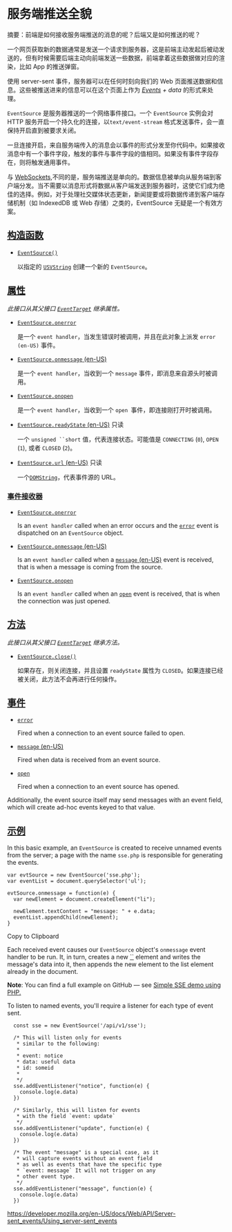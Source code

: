 # 服务端推送全貌

摘要：前端是如何接收服务端推送的消息的呢？后端又是如何推送的呢？

一个网页获取新的数据通常是发送一个请求到服务器，这是前端主动发起后被动发送的，但有时候需要后端主动向前端发送一些数据，前端拿着这些数据做对应的渲染，比如 App 的推送弹窗。

使用 server-sent 事件，服务器可以在任何时刻向我们的 Web 页面推送数据和信息。这些被推送进来的信息可以在这个页面上作为 *[Events](https://developer.mozilla.org/zh-CN/docs/Web/API/Event) + data* 的形式来处理。


`EventSource` 是服务器推送的一个网络事件接口。一个 `EventSource` 实例会对 HTTP 服务开启一个持久化的连接，以`text/event-stream` 格式发送事件，会一直保持开启直到被要求关闭。

一旦连接开启，来自服务端传入的消息会以事件的形式分发至你代码中。如果接收消息中有一个事件字段，触发的事件与事件字段的值相同。如果没有事件字段存在，则将触发通用事件。

与 [WebSockets](https://developer.mozilla.org/en-US/docs/Web/API/WebSockets_API),不同的是，服务端推送是单向的。数据信息被单向从服务端到客户端分发。当不需要以消息形式将数据从客户端发送到服务器时，这使它们成为绝佳的选择。例如，对于处理社交媒体状态更新，新闻提要或将数据传递到客户端存储机制（如 IndexedDB 或 Web 存储）之类的，EventSource 无疑是一个有效方案。

## [构造函数](https://developer.mozilla.org/zh-CN/docs/Web/API/EventSource#构造函数)

- [`EventSource()`](https://developer.mozilla.org/zh-CN/docs/Web/API/EventSource/EventSource)

  以指定的 [`USVString`](https://developer.mozilla.org/zh-CN/docs/Web/API/USVString) 创建一个新的 `EventSource`。

## [属性](https://developer.mozilla.org/zh-CN/docs/Web/API/EventSource#属性)

*此接口从其父接口 [`EventTarget`](https://developer.mozilla.org/zh-CN/docs/Web/API/EventTarget) 继承属性。*

- [`EventSource.onerror`](https://developer.mozilla.org/zh-CN/docs/Web/API/EventSource/error_event)

  是一个 `event handler`，当发生错误时被调用，并且在此对象上派发 `error (en-US)` 事件。

- [`EventSource.onmessage` (en-US)](https://developer.mozilla.org/en-US/docs/Web/API/EventSource/message_event)

  是一个 `event handler`，当收到一个 `message` 事件，即消息来自源头时被调用。

- [`EventSource.onopen`](https://developer.mozilla.org/zh-CN/docs/Web/API/EventSource/open_event)

  是一个 `event handler`，当收到一个 `open `事件，即连接刚打开时被调用。

- [`EventSource.readyState` (en-US)](https://developer.mozilla.org/en-US/docs/Web/API/EventSource/readyState) 只读

  一个 `unsigned ``short` 值，代表连接状态。可能值是 `CONNECTING` (`0`), `OPEN` (`1`), 或者 `CLOSED` (`2`)。

- [`EventSource.url` (en-US)](https://developer.mozilla.org/en-US/docs/Web/API/EventSource/url) 只读

  一个[`DOMString`](https://developer.mozilla.org/zh-CN/docs/Web/API/DOMString)，代表事件源的 URL。

### [事件接收器](https://developer.mozilla.org/zh-CN/docs/Web/API/EventSource#事件接收器)

- [`EventSource.onerror`](https://developer.mozilla.org/zh-CN/docs/Web/API/EventSource/error_event)

  Is an `event handler` called when an error occurs and the [`error`](https://developer.mozilla.org/zh-CN/docs/Web/API/EventSource/error_event) event is dispatched on an `EventSource` object.

- [`EventSource.onmessage` (en-US)](https://developer.mozilla.org/en-US/docs/Web/API/EventSource/message_event)

  Is an `event handler` called when a [`message` (en-US)](https://developer.mozilla.org/en-US/docs/Web/API/EventSource/message_event) event is received, that is when a message is coming from the source.

- [`EventSource.onopen`](https://developer.mozilla.org/zh-CN/docs/Web/API/EventSource/open_event)

  Is an `event handler` called when an [`open`](https://developer.mozilla.org/zh-CN/docs/Web/API/EventSource/open_event) event is received, that is when the connection was just opened.

## [方法](https://developer.mozilla.org/zh-CN/docs/Web/API/EventSource#方法)

*此接口从其父接口 [`EventTarget`](https://developer.mozilla.org/zh-CN/docs/Web/API/EventTarget) 继承方法。*

- [`EventSource.close()`](https://developer.mozilla.org/zh-CN/docs/Web/API/EventSource/close)

  如果存在，则关闭连接，并且设置 `readyState` 属性为 `CLOSED`。如果连接已经被关闭，此方法不会再进行任何操作。

## [事件](https://developer.mozilla.org/zh-CN/docs/Web/API/EventSource#事件)

- [`error`](https://developer.mozilla.org/zh-CN/docs/Web/API/EventSource/error_event)

  Fired when a connection to an event source failed to open.

- [`message` (en-US)](https://developer.mozilla.org/en-US/docs/Web/API/EventSource/message_event)

  Fired when data is received from an event source.

- [`open`](https://developer.mozilla.org/zh-CN/docs/Web/API/EventSource/open_event)

  Fired when a connection to an event source has opened.

Additionally, the event source itself may send messages with an event field, which will create ad-hoc events keyed to that value.

## [示例](https://developer.mozilla.org/zh-CN/docs/Web/API/EventSource#示例)

In this basic example, an `EventSource` is created to receive unnamed events from the server; a page with the name `sse.php` is responsible for generating the events.

```
var evtSource = new EventSource('sse.php');
var eventList = document.querySelector('ul');

evtSource.onmessage = function(e) {
  var newElement = document.createElement("li");

  newElement.textContent = "message: " + e.data;
  eventList.appendChild(newElement);
}
```

Copy to Clipboard

Each received event causes our `EventSource` object's `onmessage` event handler to be run. It, in turn, creates a new [``](https://developer.mozilla.org/zh-CN/docs/Web/HTML/Element/li) element and writes the message's data into it, then appends the new element to the list element already in the document.

**Note**: You can find a full example on GitHub — see [Simple SSE demo using PHP.](https://github.com/mdn/dom-examples/tree/master/server-sent-events)

To listen to named events, you'll require a listener for each type of event sent.

```
  const sse = new EventSource('/api/v1/sse');

  /* This will listen only for events
   * similar to the following:
   *
   * event: notice
   * data: useful data
   * id: someid
   *
   */
  sse.addEventListener("notice", function(e) {
    console.log(e.data)
  })

  /* Similarly, this will listen for events
   * with the field `event: update`
   */
  sse.addEventListener("update", function(e) {
    console.log(e.data)
  })

  /* The event "message" is a special case, as it
   * will capture events without an event field
   * as well as events that have the specific type
   * `event: message` It will not trigger on any
   * other event type.
   */
  sse.addEventListener("message", function(e) {
    console.log(e.data)
  })
```





https://developer.mozilla.org/en-US/docs/Web/API/Server-sent_events/Using_server-sent_events